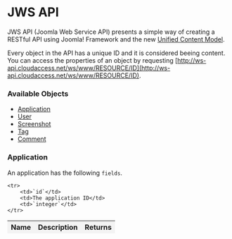 JWS API
===============

JWS API (Joomla Web Service API) presents a simple way of creating a RESTful API using Joomla! Framework and the new [Unified Content Model](https://github.com/stefanneculai/joomla-platform/tree/content "Unified Content Model").

Every object in the API has a unique ID and it is considered beeing content. You can access the properties of an object by requesting [http://ws-api.cloudaccess.net/ws/www/RESOURCE/ID](http://ws-api.cloudaccess.net/ws/www/RESOURCE/ID). 


### Available Objects ###
+ [Application](#application)
+ [User](#user)	
+ [Screenshot](#screenshot)
+ [Tag](#tag)
+ [Comment](#tag)


### Application ##

An application has the following `fields`.
<table>
	<thead style="text-weight: bold; background: #F3F3F3">
		<tr>
			<th>Name</th>
			<th>Description</th>
			<th>Returns</th>
		</tr>
	</thead>
		
	<tr>
		<td>`id`</td>
		<td>The application ID</td>
		<td>`integer`</td>
	</tr>
</table>